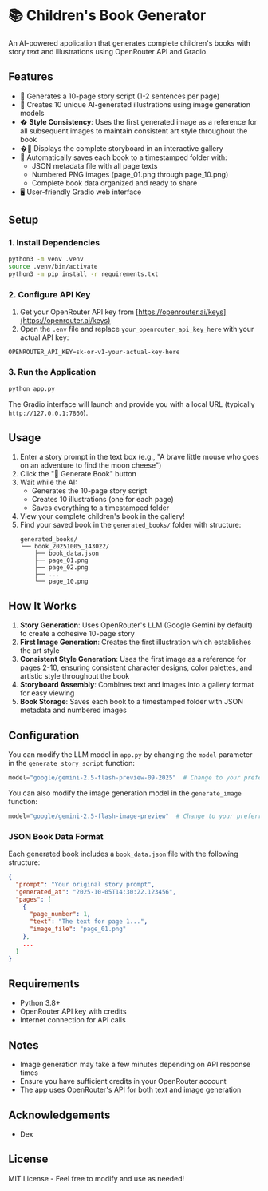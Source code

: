 # 📚 Children's Book Generator

An AI-powered application that generates complete children's books with story text and illustrations using OpenRouter API and Gradio.

## Features

- 📝 Generates a 10-page story script (1-2 sentences per page)
- 🎨 Creates 10 unique AI-generated illustrations using image generation models
- �️ **Style Consistency**: Uses the first generated image as a reference for all subsequent images to maintain consistent art style throughout the book
- �📖 Displays the complete storyboard in an interactive gallery
- 💾 Automatically saves each book to a timestamped folder with:
  - JSON metadata file with all page texts
  - Numbered PNG images (page_01.png through page_10.png)
  - Complete book data organized and ready to share
- 🖥️ User-friendly Gradio web interface

## Setup

### 1. Install Dependencies

```bash
python3 -m venv .venv
source .venv/bin/activate
python3 -m pip install -r requirements.txt
```

### 2. Configure API Key

1. Get your OpenRouter API key from [https://openrouter.ai/keys](https://openrouter.ai/keys)
2. Open the `.env` file and replace `your_openrouter_api_key_here` with your actual API key:

```
OPENROUTER_API_KEY=sk-or-v1-your-actual-key-here
```

### 3. Run the Application

```bash
python app.py
```

The Gradio interface will launch and provide you with a local URL (typically `http://127.0.0.1:7860`).

## Usage

1. Enter a story prompt in the text box (e.g., "A brave little mouse who goes on an adventure to find the moon cheese")
2. Click the "🎨 Generate Book" button
3. Wait while the AI:
   - Generates the 10-page story script
   - Creates 10 illustrations (one for each page)
   - Saves everything to a timestamped folder
4. View your complete children's book in the gallery!
5. Find your saved book in the `generated_books/` folder with structure:
   ```
   generated_books/
   └── book_20251005_143022/
       ├── book_data.json
       ├── page_01.png
       ├── page_02.png
       ├── ...
       └── page_10.png
   ```

## How It Works

1. **Story Generation**: Uses OpenRouter's LLM (Google Gemini by default) to create a cohesive 10-page story
2. **First Image Generation**: Creates the first illustration which establishes the art style
3. **Consistent Style Generation**: Uses the first image as a reference for pages 2-10, ensuring consistent character designs, color palettes, and artistic style throughout the book
4. **Storyboard Assembly**: Combines text and images into a gallery format for easy viewing
5. **Book Storage**: Saves each book to a timestamped folder with JSON metadata and numbered images

## Configuration

You can modify the LLM model in `app.py` by changing the `model` parameter in the `generate_story_script` function:

```python
model="google/gemini-2.5-flash-preview-09-2025"  # Change to your preferred model
```

You can also modify the image generation model in the `generate_image` function:

```python
model="google/gemini-2.5-flash-image-preview"  # Change to your preferred image model
```

### JSON Book Data Format

Each generated book includes a `book_data.json` file with the following structure:

```json
{
  "prompt": "Your original story prompt",
  "generated_at": "2025-10-05T14:30:22.123456",
  "pages": [
    {
      "page_number": 1,
      "text": "The text for page 1...",
      "image_file": "page_01.png"
    },
    ...
  ]
}
```

## Requirements

- Python 3.8+
- OpenRouter API key with credits
- Internet connection for API calls

## Notes

- Image generation may take a few minutes depending on API response times
- Ensure you have sufficient credits in your OpenRouter account
- The app uses OpenRouter's API for both text and image generation

## Acknowledgements

- Dex

## License

MIT License - Feel free to modify and use as needed!
